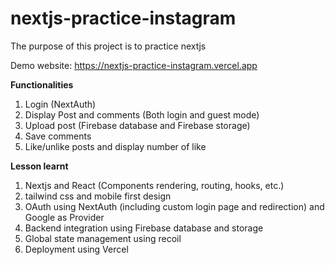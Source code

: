 # nextjs-practice-instagram
The purpose of this project is to practice nextjs

Demo website: https://nextjs-practice-instagram.vercel.app

**Functionalities**

1. Login (NextAuth)
2. Display Post and comments (Both login and guest mode)
3. Upload post (Firebase database and Firebase storage)
4. Save comments
5. Like/unlike posts and display number of like


**Lesson learnt**

1. Nextjs and React (Components rendering, routing, hooks, etc.)
2. tailwind css and mobile first design
3. OAuth using NextAuth (including custom login page and redirection) and Google as Provider
4. Backend integration using Firebase database and storage
5. Global state management using recoil
6. Deployment using Vercel
